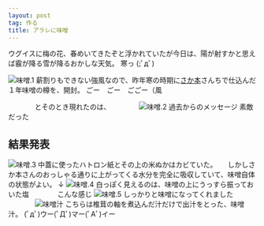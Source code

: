 ```yaml
---
layout: post
tag: 作る
title: アラレに味噌
---
```

ウグイスに梅の花、春めいてきたぞと浮かれていたが今日は、陽が射すかと思えば霰が降る雪が降るおかしな天気。
寒っ (;ﾟдﾟ)

![味噌.1](https://c2.staticflickr.com/4/3755/13637235384_7e8359477e.jpg)
薪割りもできない強風なので、昨年寒の時期に[さか本](http://www.asahi-net.or.jp/~na9s-skmt/)さんちで仕込んだ１年味噌の樽を、開封。
ごー　ごー　ごごー（風

　
　
　
とそのとき現れたのは、
　
　
　
![味噌.2](https://c1.staticflickr.com/3/2902/13637236224_ee5207092b.jpg)
過去からのメッセージ
素敵だった
　
## 結果発表
![味噌.3](https://c2.staticflickr.com/4/3712/13636913123_81cf244df8.jpg)
中蓋に使ったハトロン紙とその上の米ぬかはカビていた。
　
しかしさか本さんのおっしゃる通りに上がってくる水分を完全に吸収していて、味噌自体の状態がよい。
↓
![味噌.4](https://c2.staticflickr.com/8/7265/13636893095_78d7df382e.jpg)
白っぽく見えるのは、味噌の上にうっすら振っておいた塩
　
　
　
こんな感じ
![味噌.5](https://c2.staticflickr.com/8/7065/13637232074_ce6e6d7ba5.jpg)
しっかりと味噌になってくれました
　
　
　
![味噌汁](https://c2.staticflickr.com/4/3831/13790385943_e3ee0f0a6e.jpg)
こちらは椎茸の軸を煮込んだ汁だけで出汁をとった、味噌汁。
(ﾟдﾟ)ウー(ﾟДﾟ)マー(ﾟAﾟ)イー



